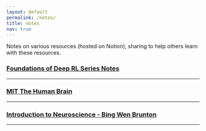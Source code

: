 ```yaml
---
layout: default
permalink: /notes/
title: notes
nav: true
---
```


Notes on various resources (hosted on Notion), sharing to help others learn with these resources.

### [Foundations of Deep RL Series Notes](https://sage-ethernet-365.notion.site/Foundations-of-Deep-RL-Series-Notes-16e3e1f793f580579dbfdc37e760524b?pvs=4)

---

### [MIT The Human Brain](https://sage-ethernet-365.notion.site/MIT-The-Human-Brain-b400f44fe0f44678b05164f8ff4bacd4?pvs=4)

---

### [Introduction to Neuroscience - Bing Wen Brunton](https://sage-ethernet-365.notion.site/Introduction-to-Neuroscience-939fdc60f24041a6ac501a6a90e037ed?pvs=4)

---

